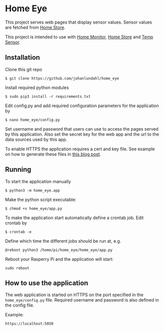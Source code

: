 # Home Eye
This project serves web pages that display sensor values. Sensor values are fetched from [Home Store](http://github.com/johanlundahl/home_store).

This project is intended to use with [Home Monitor](http://github.com/johanlundahl/home_monitor), [Home Store](http://github.com/johanlundahl/home_store) and [Temp Sensor](http://github.com/johanlundahl/temp_sensor).

## Installation

Clone this git repo

```
$ git clone https://github.com/johanlundahl/home_eye
```

Install required python modules

```
$ sudo pip3 install -r requirements.txt
```

Edit config.py and add required configuration parameters for the application by
```
$ nano home_eye/config.py
```

Set username and password that users can use to access the pages served by this application. Also set the secret key for the web app and the url to the data sources used by this app.

To enable HTTPS the application requires a cert and key file. See example on how to generate these files in [this blog post](https://blog.miguelgrinberg.com/post/running-your-flask-application-over-https).


## Running

To start the application manually 
```
$ python3 -m home_eye.app
```

Make the python script executable:
```
$ chmod +x home_eye/app.py
```

To make the application start automatically define a crontab job. Edit crontab by
```
$ crontab -e
```

Define which time the different jobs should be run at, e.g.
```
@reboot python3 /home/pi/home_eye/home_eye/app.py
```

Reboot your Rasperry Pi and the application will start:
```
sudo reboot
```

## How to use the application
The web application is started on HTTPS on the port specified in the `home_eye/config.py` file. Required username and password is also defined in the config file.

Example:
```
https://localhost:5050
```